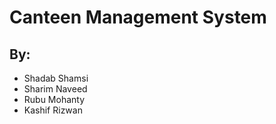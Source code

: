 # Canteen Management System
## By:
  * Shadab Shamsi
  * Sharim Naveed
  * Rubu Mohanty
  * Kashif Rizwan
